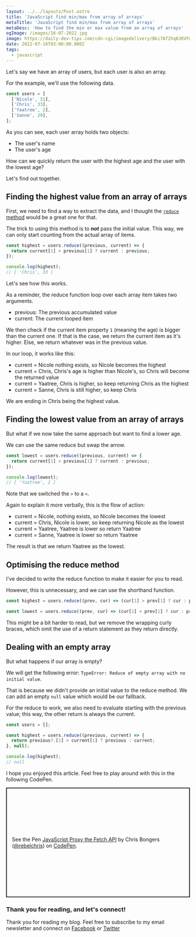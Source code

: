 ```yaml
---
layout: ../../layouts/Post.astro
title: 'JavaScript find min/max from array of arrays'
metaTitle: 'JavaScript find min/max from array of arrays'
metaDesc: 'How to find the min or max value from an array of arrays'
ogImage: /images/16-07-2022.jpg
image: https://daily-dev-tips.com/cdn-cgi/imagedelivery/Bki7Af2hq0JKVFw1XYYMQg/35f6feaf-f804-4eb5-987e-2338728b9d00
date: 2022-07-16T03:00:00.000Z
tags:
  - javascript
---
```


Let's say we have an array of users, but each user is also an array.

For the example, we'll use the following data.

```js
const users = [
  ['Nicole', 31],
  ['Chris', 33],
  ['Yaatree', 2],
  ['Sanne', 29],
];
```

As you can see, each user array holds two objects:

- The user's name
- The user's age

How can we quickly return the user with the highest age and the user with the lowest age?

Let's find out together.

## Finding the highest value from an array of arrays

First, we need to find a way to extract the data, and I thought the [`reduce` method](https://daily-dev-tips.com/posts/javascript-reduce-method/) would be a great one for that.

The trick to using this method is to **_not_** pass the initial value. This way, we can only start counting from the actual array of items.

```js
const highest = users.reduce((previous, current) => {
  return current[1] > previous[1] ? current : previous;
});

console.log(highest);
// [ 'Chris', 33 ]
```

Let's see how this works.

As a reminder, the reduce function loop over each array item takes two arguments.

- previous: The previous accumulated value
- current: The current looped item

We then check if the current item property `1` (meaning the age) is bigger than the current one.
If that is the case, we return the current item as it's higher. Else, we return whatever was in the previous value.

In our loop, it works like this:

- current = Nicole nothing exists, so Nicole becomes the highest
- current = Chris, Chris's age is higher than Nicole's, so Chris will become the returned value
- current = Yaatree, Chris is higher, so keep returning Chris as the highest
- current = Sanne, Chris is still higher, so keep Chris

We are ending in Chris being the highest value.

## Finding the lowest value from an array of arrays

But what if we now take the same approach but want to find a lower age.

We can use the same reduce but swap the arrow.

```js
const lowest = users.reduce((previous, current) => {
  return current[1] < previous[1] ? current : previous;
});

console.log(lowest);
// [ 'Yaatree', 2 ]
```

Note that we switched the `>` to a `<`.

Again to explain it more verbally, this is the flow of action:

- current = Nicole, nothing exists, so Nicole becomes the lowest
- current = Chris, Nicole is lower, so keep returning Nicole as the lowest
- current = Yaatree, Yaatree is lower so return Yaatree
- current = Sanne, Yaatree is lower so return Yaatree

The result is that we return Yaatree as the lowest.

## Optimising the reduce method

I've decided to write the reduce function to make it easier for you to read.

However, this is unnecessary, and we can use the shorthand function.

```js
const highest = users.reduce((prev, cur) => (cur[1] > prev[1] ? cur : prev));

const lowest = users.reduce((prev, cur) => (cur[1] < prev[1] ? cur : prev));
```

This might be a bit harder to read, but we remove the wrapping curly braces, which omit the use of a return statement as they return directly.

## Dealing with an empty array

But what happens if our array is empty?

We will get the following error: `TypeError: Reduce of empty array with no initial value`.

That is because we didn't provide an initial value to the reduce method.
We can add an empty `null` value which would be our fallback.

For the reduce to work, we also need to evaluate starting with the previous value; this way, the other return is always the current.

```js
const users = [];

const highest = users.reduce((previous, current) => {
  return previous?.[1] > current[1] ? previous : current;
}, null);

console.log(highest);
// null
```

I hope you enjoyed this article. Feel free to play around with this in the following CodePen.

<p class="codepen" data-height="300" data-default-tab="js,result" data-slug-hash="VwXeMNp" data-user="rebelchris" style="height: 300px; box-sizing: border-box; display: flex; align-items: center; justify-content: center; border: 2px solid; margin: 1em 0; padding: 1em;">
  <span>See the Pen <a href="https://codepen.io/rebelchris/pen/VwXeMNp">
  JavaScript Proxy the Fetch API</a> by Chris Bongers (<a href="https://codepen.io/rebelchris">@rebelchris</a>)
  on <a href="https://codepen.io">CodePen</a>.</span>
</p>
<script async defer src="https://cpwebassets.codepen.io/assets/embed/ei.js"></script>

### Thank you for reading, and let's connect!

Thank you for reading my blog. Feel free to subscribe to my email newsletter and connect on [Facebook](https://www.facebook.com/DailyDevTipsBlog) or [Twitter](https://twitter.com/DailyDevTips1)
